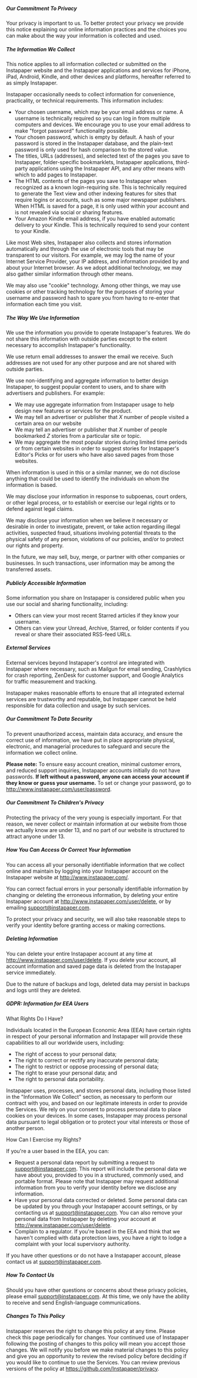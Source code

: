 ##### Our Commitment To Privacy

Your privacy is important to us. To better protect your privacy we provide this notice explaining our online information practices and the choices you can make about the way your information is collected and used.

##### The Information We Collect

This notice applies to all information collected or submitted on the Instapaper website and the Instapaper applications and services for iPhone, iPad, Android, Kindle, and other devices and platforms, hereafter referred to as simply Instapaper.

Instapaper occasionally needs to collect information for convenience, practicality, or technical requirements. This information includes:

* Your chosen username, which may be your email address or name. A username is technically required so you can log in from multiple computers and devices. We encourage you to use your email address to make "forgot password" functionality possible.
* Your chosen password, which is empty by default. A hash of your password is stored in the Instapaper database, and the plain-text password is only used for hash comparison to the stored value.
* The titles, URLs (addresses), and selected text of the pages you save to Instapaper, folder-specific bookmarklets, Instapaper applications, third-party applications using the Instapaper API, and any other means with which to add pages to Instapaper.
* The HTML contents of the pages you save to Instapaper when recognized as a known login-requiring site. This is technically required to generate the Text view and other indexing features for sites that require logins or accounts, such as some major newspaper publishers. When HTML is saved for a page, it is only used within your account and is not revealed via social or sharing features.
* Your Amazon Kindle email address, if you have enabled automatic delivery to your Kindle. This is technically required to send your content to your Kindle.

Like most Web sites, Instapaper also collects and stores information automatically and through the use of electronic tools that may be transparent to our visitors. For example, we may log the name of your Internet Service Provider, your IP address, and information provided by and about your Internet browser. As we adopt additional technology, we may also gather similar information through other means.

We may also use "cookie" technology. Among other things, we may use cookies or other tracking technology for the purposes of storing your username and password hash to spare you from having to re-enter that information each time you visit.

##### The Way We Use Information

We use the information you provide to operate Instapaper's features. We do not share this information with outside parties except to the extent necessary to accomplish Instapaper's functionality.

We use return email addresses to answer the email we receive. Such addresses are not used for any other purpose and are not shared with outside parties.

We use non-identifying and aggregate information to better design Instapaper, to suggest popular content to users, and to share with advertisers and publishers. For example:

* We may use aggregate information from Instapaper usage to help design new features or services for the product.
* We may tell an advertiser or publisher that _X_ number of people visited a certain area on our website
* We may tell an advertiser or publisher that _X_ number of people bookmarked _Z_ stories from a particular site or topic.
* We may aggregate the most popular stories during limited time periods or from certain websites in order to suggest stories for Instapaper's Editor's Picks or for users who have also saved pages from those websites.

When information is used in this or a similar manner, we do not disclose anything that could be used to identify the individuals on whom the information is based.

We may disclose your information in response to subpoenas, court orders, or other legal process, or to establish or exercise our legal rights or to defend against legal claims.

We may disclose your information when we believe it necessary or desirable in order to investigate, prevent, or take action regarding illegal activities, suspected fraud, situations involving potential threats to the physical safety of any person, violations of our policies, and/or to protect our rights and property.

In the future, we may sell, buy, merge, or partner with other companies or businesses. In such transactions, user information may be among the transferred assets.

##### Publicly Accessible Information

Some information you share on Instapaper is considered public when you use our social and sharing functionality, including:

* Others can view your most recent Starred articles if they know your username.
* Others can view your Unread, Archive, Starred, or folder contents if you reveal or share their associated RSS-feed URLs.

##### External Services

External services beyond Instapaper's control are integrated with Instapaper where necessary, such as Mailgun for email sending, Crashlytics for crash reporting, ZenDesk for customer support, and Google Analytics for traffic measurement and tracking.

Instapaper makes reasonable efforts to ensure that all integrated external services are trustworthy and reputable, but Instapaper cannot be held responsible for data collection and usage by such services.

##### Our Commitment To Data Security

To prevent unauthorized access, maintain data accuracy, and ensure the correct use of information, we have put in place appropriate physical, electronic, and managerial procedures to safeguard and secure the information we collect online.

__Please note:__ To ensure easy account creation, minimal customer errors, and reduced support inquiries, Instapaper accounts initially do not have passwords. __If left without a password, anyone can access your account if they know or guess your username.__ To set or change your password, go to <a href="http://www.instapaper.com/user/password">http://www.instapaper.com/user/password</a>.

##### Our Commitment To Children's Privacy

Protecting the privacy of the very young is especially important. For that reason, we never collect or maintain information at our website from those we actually know are under 13, and no part of our website is structured to attract anyone under 13.

##### How You Can Access Or Correct Your Information

You can access all your personally identifiable information that we collect online and maintain by logging into your Instapaper account on the Instapaper website at <a href="http://www.instapaper.com/">http://www.instapaper.com/</a>.

You can correct factual errors in your personally identifiable information by changing or deleting the erroneous information, by deleting your entire Instapaper account at <a href="http://www.instapaper.com/user/delete">http://www.instapaper.com/user/delete</a>, or by emailing <a href="mailto:support@instapaper.com">support@instapaper.com</a>.

To protect your privacy and security, we will also take reasonable steps to verify your identity before granting access or making corrections.

##### Deleting Information

You can delete your entire Instapaper account at any time at <a href="http://www.instapaper.com/user/delete">http://www.instapaper.com/user/delete</a>. If you delete your account, all account information and saved page data is deleted from the Instapaper service immediately.

Due to the nature of backups and logs, deleted data may persist in backups and logs until they are deleted.

##### GDPR: Information for EEA Users

What Rights Do I Have?

Individuals located in the European Economic Area (EEA) have certain rights in respect of your personal information and Instapaper will provide these capabilities to all our worldwide users, including:

* The right of access to your personal data;
* The right to correct or rectify any inaccurate personal data;
* The right to restrict or oppose processing of personal data;
* The right to erase your personal data; and
* The right to personal data portability.

Instapaper uses, processes, and stores personal data, including those listed in the "Information We Collect" section, as necessary to perform our contract with you, and based on our legitimate interests in order to provide the Services. We rely on your consent to process personal data to place cookies on your devices. In some cases, Instapaper may process personal data pursuant to legal obligation or to protect your vital interests or those of another person.

How Can I Exercise my Rights?

If you're a user based in the EEA, you can:

* Request a personal data report by submitting a request to <a href="mailto:support@instapaper.com">support@instapaper.com</a>. This report will include the personal data we have about you, provided to you in a structured, commonly used, and portable format. Please note that Instapaper may request additional information from you to verify your identity before we disclose any information. 
* Have your personal data corrected or deleted. Some personal data can be updated by you through your Instapaper account settings, or by contacting us at support@instapaper.com. You can also remove your personal data from Instapaper by deleting your account at <a href="http://www.instapaper.com/user/delete">http://www.instapaper.com/user/delete</a>.
* Complain to a regulator. If you're based in the EEA and think that we haven't complied with data protection laws, you have a right to lodge a complaint with your local supervisory authority.

If you have other questions or do not have a Instapaper account, please contact us at <a href="mailto:support@instapaper.com">support@instapaper.com</a>.

##### How To Contact Us

Should you have other questions or concerns about these privacy policies, please email <a href="mailto:support@instapaper.com">support@instapaper.com</a>. At this time, we only have the ability to receive and send English-language communications.

##### Changes To This Policy

Instapaper reserves the right to change this policy at any time. Please check this page periodically for changes. Your continued use of Instapaper following the posting of changes to this policy will mean you accept those changes. We will notify you before we make material changes to this policy and give you an opportunity to review the revised policy before deciding if you would like to continue to use the Services. You can review previous versions of the policy at <a href="https://github.com/Instapaper/privacy">https://github.com/Instapaper/privacy</a>.
